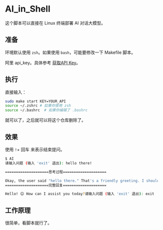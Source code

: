 # AI_in_Shell

这个脚本可以直接在 Linux 终端部署 AI 对话大模型。

## 准备

环境默认使用 `zsh`。如果使用 `bash`，可能要修改一下 Makefile 脚本。

阿里 api_key。具体参考 [获取API Key](https://help.aliyun.com/zh/model-studio/developer-reference/get-api-key?spm=a2c4g.11186623.0.0.532547bbWBb3Jz)。

## 执行

直接输入：
```bash
sudo make start KEY=YOUR_API
source ~/.zshrc # 如果你使用 zsh
source ~/.bashrc  # 如果你编辑了 .bashrc
```

就可以了，之后就可以将这个仓库删除了。

## 效果

使用 `!`+ 回车 来表示结束提问。

```bash
$ AI
请输入问题 (输入 'exit' 退出): hello there!

====================思考过程====================

Okay, the user said "hello there." That's a friendly greeting. I should respond in a warm and welcoming way. Let me think of a few options. Maybe "Hello! How can I assist you today?" That's standard but polite. Alternatively, "Hi there! What can I do for you?" Hmm, that's a bit more casual. Since the user kept it simple, maybe adding an emoji would make it friendlier. Let me check if emojis are okay here. The previous response used a 😊, so maybe a smiley is fine. Alright, go with "Hello! 😊 How can I assist you today?" That's friendly and open-ended, inviting them to ask for help.
====================完整回复====================

Hello! 😊 How can I assist you today?请输入问题 (输入 'exit' 退出): exit
```


## 工作原理

很简单，看脚本就行了。
